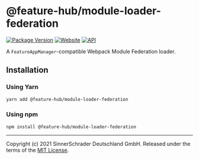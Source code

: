 # @feature-hub/module-loader-federation

[![Package Version][package-badge]][package-npm]
[![Website][website-badge]][website] [![API][api-badge]][api]

A `FeatureAppManager`-compatible Webpack Module Federation loader.

## Installation

### Using Yarn

```sh
yarn add @feature-hub/module-loader-federation
```

### Using npm

```sh
npm install @feature-hub/module-loader-federation
```

---

Copyright (c) 2021 SinnerSchrader Deutschland GmbH. Released under the terms of
the [MIT License][license].

[api]: https://feature-hub.io/@feature-hub/module-loader-federation/
[api-badge]:
  https://img.shields.io/badge/API-%40feature--hub%2Fmodule--loader--federation-%23ea3458.svg
[license]: https://github.com/sinnerschrader/feature-hub/blob/master/LICENSE
[package-badge]:
  https://img.shields.io/npm/v/@feature-hub/module-loader-federation.svg
[package-npm]:
  https://www.npmjs.com/package/@feature-hub/module-loader-federation
[website]: https://feature-hub.io/
[website-badge]:
  https://img.shields.io/badge/Website-feature--hub.io-%23500dc5.svg
